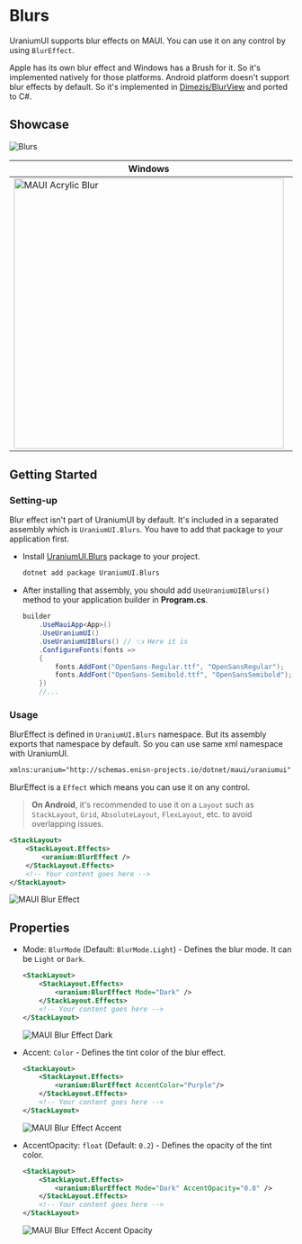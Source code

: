 # Blurs
UraniumUI supports blur effects on MAUI. You can use it on any control by using `BlurEffect`.

Apple has its own blur effect and Windows has a Brush for it. So it's implemented natively for those platforms.
Android platform doesn't support blur effects by default. So it's implemented in [Dimezis/BlurView](https://github.com/Dimezis/BlurView) and ported to C#.



## Showcase

![Blurs](images/blurs-demo-dark-light.gif)

| Windows | iOS | Android |
| --- | --- | --- | 
| <img src="images/blurs-demo-scrolling-windows.gif" alt="MAUI Acrylic Blur" height="480" /> | <img src="images/blurs-demo-scrolling-ios.png" alt="MAUI Acrylic Blur" height="480" /> | <img src="images/blurs-demo-scrolling-android.png" alt="MAUI Acrylic Blur" height="480" /> |

## Getting Started

### Setting-up
Blur effect isn't part of UraniumUI by default. It's included in a separated assembly which is `UraniumUI.Blurs`. You have to add that package to your application first.

- Install [UraniumUI.Blurs](https://www.nuget.org/packages/UraniumUI.Blurs) package to your project.
    ```bash
    dotnet add package UraniumUI.Blurs
    ```

- After installing that assembly, you should add `UseUraniumUIBlurs()` method to your application builder in **Program.cs**.
    ```csharp
    builder
        .UseMauiApp<App>()
        .UseUraniumUI()
        .UseUraniumUIBlurs() // 👈 Here it is
        .ConfigureFonts(fonts =>
        {
            fonts.AddFont("OpenSans-Regular.ttf", "OpenSansRegular");
            fonts.AddFont("OpenSans-Semibold.ttf", "OpenSansSemibold");
        })
        //...
    ```

### Usage

BlurEffect is defined in `UraniumUI.Blurs` namespace. But its assembly exports that namespace by default. So you can use same xml namespace with UraniumUI.

```xml
xmlns:uranium="http://schemas.enisn-projects.io/dotnet/maui/uraniumui"
```

BlurEffect is a `Effect` which means you can use it on any control. 

> **On Android**, it's recommended to use it on a `Layout` such as `StackLayout`, `Grid`, `AbsoluteLayout`, `FlexLayout`, etc. to avoid overlapping issues.


```xml
<StackLayout>
    <StackLayout.Effects>
        <uranium:BlurEffect />
    </StackLayout.Effects>
    <!-- Your content goes here -->
</StackLayout>
```

![MAUI Blur Effect](images/blurs-example-simple-light.png)

## Properties

- Mode: `BlurMode` (Default: `BlurMode.Light`) - Defines the blur mode. It can be `Light` or `Dark`.


    ```xml
    <StackLayout>
        <StackLayout.Effects>
            <uranium:BlurEffect Mode="Dark" />
        </StackLayout.Effects>
        <!-- Your content goes here -->
    </StackLayout>
    ```

    ![MAUI Blur Effect Dark](images/blurs-example-simple-dark.png)

- Accent: `Color` - Defines the tint color of the blur effect.


    ```xml
    <StackLayout>
        <StackLayout.Effects>
            <uranium:BlurEffect AccentColor="Purple"/>
        </StackLayout.Effects>
        <!-- Your content goes here -->
    </StackLayout>
    ```

    ![MAUI Blur Effect Accent](images/blurs-example-accent-light-purple.png)

- AccentOpacity: `float` (Default: `0.2`) - Defines the opacity of the tint color.

    ```xml
    <StackLayout>
        <StackLayout.Effects>
            <uranium:BlurEffect Mode="Dark" AccentOpacity="0.8" />
        </StackLayout.Effects>
        <!-- Your content goes here -->
    </StackLayout>
    ```
    
    ![MAUI Blur Effect Accent Opacity](images/blurs-example-accent-dark-opacity.png)
